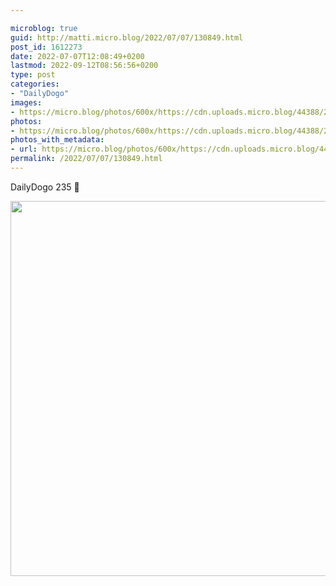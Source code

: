 ```yaml
---

microblog: true
guid: http://matti.micro.blog/2022/07/07/130849.html
post_id: 1612273
date: 2022-07-07T12:08:49+0200
lastmod: 2022-09-12T08:56:56+0200
type: post
categories:
- "DailyDogo"
images:
- https://micro.blog/photos/600x/https://cdn.uploads.micro.blog/44388/2022/9368bded70.jpg
photos:
- https://micro.blog/photos/600x/https://cdn.uploads.micro.blog/44388/2022/9368bded70.jpg
photos_with_metadata:
- url: https://micro.blog/photos/600x/https://cdn.uploads.micro.blog/44388/2022/9368bded70.jpg
permalink: /2022/07/07/130849.html
---
```

<p>DailyDogo 235 🐶</p>
<p><img src="/media/uploads/2022/9368bded70.jpg" alt="" width="600" height="600" /></p>
